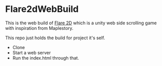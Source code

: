 # Flare2dWebBuild

This is the web build of [Flare 2D](https://github.com/AdamKyle/Flare2D) which is a unity web side scrolling game with inspiration from Maplestory.

This repo just holds the build for project it's self.

- Clone
- Start a web server
- Run the index.html through that.
